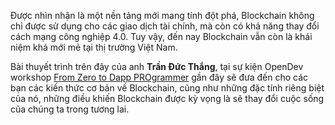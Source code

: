 Được nhìn nhận là một nền tảng mới mang tính đột phá, Blockchain không chỉ được sử dụng cho các giao dịch tài chính, mà còn có khả năng thay đổi cách mạng công nghiệp 4.0. Tuy vậy, đến nay Blockchain vẫn còn là khái niệm khá mới mẻ tại thị trường Việt Nam.

Bài thuyết trình trên đây của anh **Trần Đức Thắng**, tại sự kiện OpenDev workshop [From Zero to Dapp PROgrammer](https://viblo.asia/announcements/su-tro-lai-cua-opendev-voi-workshop-from-zero-to-dapp-programmer-OeVKBya05kW) gần đây sẽ đưa đến cho các bạn các kiến thức cơ bản về Blockchain, cũng như những đặc tính riêng biệt của nó, những điều khiến Blockchain được kỳ vọng là sẽ thay đổi cuộc sống của chúng ta trong tương lai.